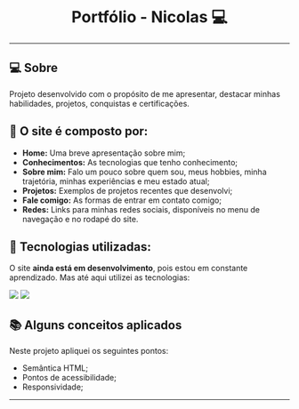 <h1 align="center">Portfólio - Nicolas 💻</h1>


---

## 💻 Sobre

Projeto desenvolvido com o propósito de me apresentar, destacar minhas habilidades, projetos, conquistas e certificações.

## 🤯 O site é composto por:

- **Home:** Uma breve apresentação sobre mim;
- **Conhecimentos:** As tecnologias que tenho conhecimento;
- **Sobre mim:** Falo um pouco sobre quem sou, meus hobbies, minha trajetória, minhas experiências e meu estado atual;
- **Projetos:** Exemplos de projetos recentes que desenvolvi;
- **Fale comigo:** As formas de entrar em contato comigo;
- **Redes:** Links para minhas redes sociais, disponíveis no menu de navegação e no rodapé do site.

## 🧠 Tecnologias utilizadas:

O site **ainda está em desenvolvimento**, pois estou em constante aprendizado. Mas até aqui utilizei as tecnologias:

<div>
    <img src="https://img.shields.io/badge/HTML5-E34F26?style=for-the-badge&logo=html5&logoColor=white" />
    <img src="https://img.shields.io/badge/CSS3-1572B6?style=for-the-badge&logo=css3&logoColor=white" />
</div>

## 📚 Alguns conceitos aplicados

Neste projeto apliquei os seguintes pontos:
+ Semântica HTML;
+ Pontos de acessibilidade;
+ Responsividade;


---


